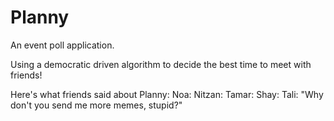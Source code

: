 # Planny

An event poll application. 

Using a democratic driven algorithm to decide the best time to meet with friends! 

Here's what friends said about Planny:
Noa: 
Nitzan: 
Tamar: 
Shay: 
Tali: "Why don't you send me more memes, stupid?" 
